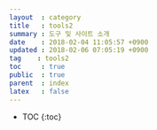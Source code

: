 ```yaml
---
layout  : category
title   : tools2
summary : 도구 및 사이트 소개
date    : 2018-02-04 11:05:57 +0900
updated : 2018-02-06 07:05:19 +0900
tag    : tools2
toc     : true
public  : true
parent  : index
latex   : false
---
```

* TOC
{:toc}
